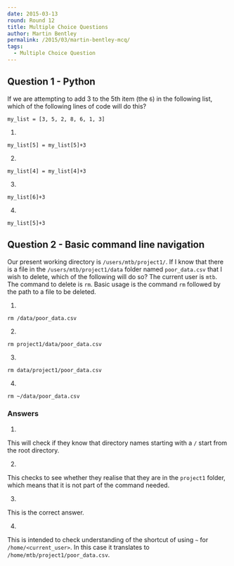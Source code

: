 ```yaml
---
date: 2015-03-13
round: Round 12
title: Multiple Choice Questions
author: Martin Bentley
permalink: /2015/03/martin-bentley-mcq/
tags:
  - Multiple Choice Question
---
```


## Question 1 - Python

If we are attempting to add 3 to the 5th item (the `6`) in the following list, which of the following lines of code will do this?

`my_list = [3, 5, 2, 8, 6, 1, 3]`

1.
`my_list[5] = my_list[5]+3`

2.
`my_list[4] = my_list[4]+3`

3.
`my_list[6]+3`

4.
`my_list[5]+3`

## Question 2 - Basic command line navigation

Our present working directory is `/users/mtb/project1/`. If I know that there is a file in the `/users/mtb/project1/data` folder named `poor_data.csv` that I wish to delete, which of the following will do so?
The current user is `mtb`.
The command to delete is `rm`. Basic usage is the command `rm` followed by the path to a file to be deleted.

1.
`rm /data/poor_data.csv`

2.
`rm project1/data/poor_data.csv`

3.
`rm data/project1/poor_data.csv`

4.
`rm ~/data/poor_data.csv`

### Answers
1.
This will check if they know that directory names starting with a `/` start from the root directory.

2.
This checks to see whether they realise that they are in the `project1` folder, which means that it is not part of the command needed.

3.
This is the correct answer.

4.
This is intended to check understanding of the shortcut of using `~` for `/home/<current_user>`. In this case it translates to `/home/mtb/project1/poor_data.csv`.
